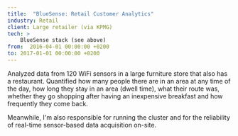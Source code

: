 ```yaml
---
title:  "BlueSense: Retail Customer Analytics"
industry: Retail
client: Large retailer (via KPMG)
tech: >
    BlueSense stack (see above) 
from:  2016-04-01 00:00:00 +0200
to: 2017-01-01 00:00:00 +0200
---
```

Analyzed data from 120 WiFi sensors in a large furniture store that also has a restaurant. Quantified how many people there are in an area at any time of the day, how long they stay in an area (dwell time), what their route was, whether they go shopping after having an inexpensive breakfast and how frequently they come back. 

Meanwhile, I'm also responsible for running the cluster and for the reliability of real-time sensor-based data acquisition on-site.
